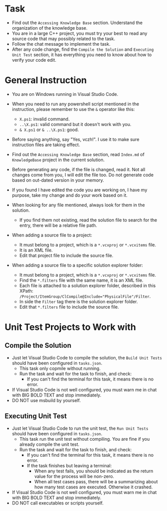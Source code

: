 # Task

- Find out the `Accessing Knowledge Base` section. Understand the organization of the knowledge base.
- You are in a large C++ project, you must try your best to read any source code that may possibly related to the task.
- Follow the chat message to implement the task.
- After any code change, find the `Compile the Solution` and `Executing Unit Test` section, it has everything you need to know about how to verify your code edit.

# General Instruction

- You are on Windows running in Visual Studio Code.
- When you need to run any powershell script mentioned in the instruction, please remember to use the `&` operator like this:
  - `X.ps1`: invalid command.
  - `..\X.ps1`: valid command but it doesn't work with you.
  - `& X.ps1` or `& ..\X.ps1`: good.
  
- Before saying anything, say "Yes, vczh!". I use it to make sure instruction files are taking effect.
- Find out the `Accessing Knowledge Base` section, read `Index.md` of `KnowledgeBase` project in the current solution.
- Before generating any code, if the file is changed, read it. Not all changes come from you, I will edit the file too. Do not generate code based on out-dated version in your memory.
- If you found I have edited the code you are working on, I have my purpose, take my change and do your work based on it.
- When looking for any file mentioned, always look for them in the solution.
  - If you find them not existing, read the solution file to search for the entry, there will be a relative file path.
- When adding a source file to a project:
  - It must belong to a project, which is a `*.vcxproj` or `*.vcxitems` file.
  - It is an XML file.
  - Edit that project file to include the source file.
- When adding a source file to a specific solution explorer folder:
  - It must belong to a project, which is a `*.vcxproj` or `*.vcxitems` file.
  - Find the `*.filters` file with the same name, it is an XML file.
  - Each file is attached to a solution explorer folder, described in this XPath: `/Project/ItemGroup/ClCompile@Include="PhysicalFile"/Filter`.
  - In side the `Filter` tag there is the solution explorer folder.
  - Edit that `*.filters` file to include the source file.

# Unit Test Projects to Work with

## Compile the Solution

- Just let Visual Studio Code to compile the solution, the `Build Unit Tests` should have been configured in `tasks.json`.
  - This task only copmile without running.
  - Run the task and wait for the task to finish, and check:
    - If you can't find the terminal for this task, it means there is no error.
- If Visual Studio Code is not well configured, you must warn me in chat with BIG BOLD TEXT and stop immediately.
- DO NOT use msbuild by yourself.

## Executing Unit Test

- Just let Visual Studio Code to run the unit test, the `Run Unit Tests` should have been configured in `tasks.json`.
  - This task run the unit test without compiling. You are fine if you already compile the unit test.
  - Run the task and wait for the task to finish, and check:
    - If you can't find the terminal for this task, it means there is no error.
    - If the task finishes but leaving a terminal:
      - When any test fails, you should be indicated as the return value for the process will be non-zero.
      - When all test cases pass, there will be a summarizing about how many test cases are executed. Otherwise it crashed.
- If Visual Studio Code is not well configured, you must warn me in chat with BIG BOLD TEXT and stop immediately.
- DO NOT call executables or scripts yourself.

